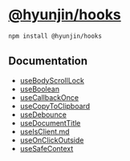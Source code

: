 # [@hyunjin/hooks](https://www.npmjs.com/package/@hyunjin/hooks)

```bash
npm install @hyunjin/hooks
```

## Documentation

- [useBodyScrollLock](https://github.com/hyunjinee/hooks/blob/main/src/useBodyScrollLock/useBodyScrollLock.md)
- [useBoolean](https://github.com/hyunjinee/hooks/blob/main/src/useBoolean/useBoolean.md)
- [useCallbackOnce](https://github.com/hyunjinee/hooks/blob/main/src/useCallbackOnce/useCallbackOnce.md)
- [useCopyToClipboard](https://github.com/hyunjinee/hooks/blob/main/src/useCopyToClipboard/useCopyToClipboard.md)
- [useDebounce](https://github.com/hyunjinee/hooks/blob/main/src/useDebounce/useDebounce.md)
- [useDocumentTitle](https://github.com/hyunjinee/hooks/blob/main/src/useDocumentTitle/useDocumentTitle.md)
- [useIsClient.md](https://github.com/hyunjinee/hooks/blob/main/src/useIsClient/useIsClient.md)
- [useOnClickOutside](https://github.com/hyunjinee/hooks/blob/main/src/useOnClickOutside/useOnClickOutside.md)
- [useSafeContext](https://github.com/hyunjinee/hooks/blob/main/src/useSafeContext/useSafeContext.md)
